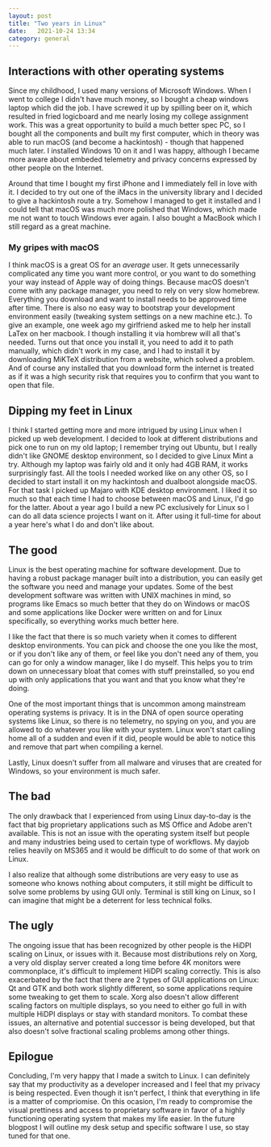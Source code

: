 ```yaml
---
layout: post
title: "Two years in Linux"
date:   2021-10-24 13:34
category: general
---
```


## Interactions with other operating systems

Since my childhood, I used many versions of Microsoft Windows. When I went to college I didn't have much money, so I bought a cheap windows laptop which did the job. I have screwed it up by spilling beer on it, which resulted in fried logicboard and me nearly losing my college assignment work. This was a great opportunity to build a much better spec PC, so I bought all the components and built my first computer, which in theory was able to run macOS (and become a hackintosh) - though that happened much later. I installed Windows 10 on it and I was happy, although I became more aware about embeded telemetry and privacy concerns expressed by other people on the Internet.

Around that time I bought my first iPhone and I immediately fell in love with it. I decided to try out one of the iMacs in the university library and I decided to give a hackintosh route a try. Somehow I managed to get it installed and I could tell that macOS was much more polished that Windows, which made me not want to touch Windows ever again. I also bought a MacBook which I still regard as a great machine.

### My gripes with macOS

I think macOS is a great OS for an *average* user. It gets unnecessarily complicated any time you want more control, or you want to do something your way instead of Apple way of doing things. Because macOS doesn't come with any package manager, you need to rely on very slow homebrew. Everything you download and want to install needs to be approved time after time. There is also no easy way to bootstrap your development environment easily (tweaking system settings on a new machine etc.). To give an example, one week ago my girlfriend asked me to help her install LaTex on her macbook. I though installing it via hombrew will all that's needed. Turns out that once you install it, you need to add it to path manually, which didn't work in my case, and I had to install it by downloading MiKTeX distribution from a website, which solved a problem. And of course any installed that you download form the internet is treated as if it was a high security risk that requires you to confirm that you want to open that file.

## Dipping my feet in Linux

I think I started getting more and more intrigued by using Linux when I picked up web development. I decided to look at different distributions and pick one to run on my old laptop; I remember trying out Ubuntu, but I really didn't like GNOME desktop environment, so I decided to give Linux Mint a try. Although my laptop was fairly old and it only had 4GB RAM, it works surprisingly fast. All the tools I needed worked like on any other OS, so I decided to start install it on my hackintosh and dualboot alongside macOS. For that task I picked up Majaro with KDE desktop environment. I liked it so much so that each time I had to choose between macOS and Linux, I'd go for the latter. About a year ago I build a new PC exclusively for Linux so I can do all data science projects I want on it. After using it full-time for about a year here's what I do and don't like about. 

## The good 

Linux is the best operating machine for software development. Due to having a robust package manager built into a distribution, you can easily get the software you need and manage your updates. Some of the best development software was written with UNIX machines in mind, so programs like Emacs so much better that they do on Windows or macOS and some applications like Docker were written on and for Linux specifically, so everything works much better here. 

I like the fact that there is so much variety when it comes to different desktop environments. You can pick and choose the one you like the most, or if you don't like any of them, or feel like you don't need any of them, you can go for only a window manager, like I do myself. This helps you to trim down on unnecessary bloat that comes with stuff preinstalled, so you end up with only applications that you want and that you know what they're doing. 

One of the most important things that is uncommon among mainstream operating systems is privacy. It is in the DNA of open source operating systems like Linux, so there is no telemetry, no spying on you, and you are allowed to do whatever you like with your system. Linux won't start calling home all of a sudden and even if it did, people would be able to notice this and remove that part when compiling a kernel. 

Lastly, Linux doesn't suffer from all malware and viruses that are created for Windows, so your environment is much safer. 

## The bad 

The only drawback that I experienced from using Linux day-to-day is the fact that big proprietary applications such as MS Office and Adobe aren't available. This is not an issue with the operating system itself but people and many industries being used to certain type of workflows. My dayjob relies heavily on MS365 and it would be difficult to do some of that work on Linux. 

I also realize that although some distributions are very easy to use as someone who knows nothing about computers, it still might be difficult to solve some problems by using GUI only. Terminal is still king on Linux, so I can imagine that might be a deterrent for less technical folks.


## The ugly

The ongoing issue that has been recognized by other people is the HiDPI scaling on Linux, or issues with it. Because most distributions rely on Xorg, a very old display server created a long time before 4K monitors were commonplace, it's difficult to implement HiDPI scaling correctly. This is also exacerbated by the fact that there are 2 types of GUI applications on Linux: Qt and GTK and both work slightly different, so some applications require some tweaking to get them to scale. Xorg also doesn't allow different scaling factors on multiple displays, so you need to either go full in with multiple HiDPI displays or stay with standard monitors. To combat these issues, an alternative and potential successor is being developed, but that also doesn't solve fractional scaling problems among other things. 

## Epilogue

Concluding, I'm very happy that I made a switch to Linux. I can definitely say that my productivity as a developer increased and I feel that my privacy is being respected. Even though it isn't perfect, I think that everything in life is a matter of compriomise. On this ocasion, I'm ready to compromise the visual prettiness and access to proprietary software in favor of a highly functioning operating system that makes my life easier. In the future blogpost I will outline my desk setup and specific software I use, so stay tuned for that one. 


